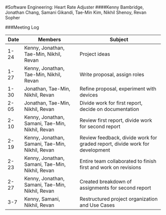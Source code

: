 #Software Engineering: Heart Rate Adjuster
####Kenny Bambridge, Jonathan Chang, Samani Gikandi, Tae-Min Kim, Nikhil Shenoy, Revan Sopher

###Meeting Log

Date | Members | Subject
---- | ------- | -------
1-24| Kenny, Jonathan, Tae-Min, Nikhil, Revan | Project ideas
1-27| Kenny, Jonathan, Tae-Min, Nikhil, Revan | Write proposal, assign roles
1-30| Jonathan, Tae-Min, Nikhil, Revan | Refine proposal, experiment with devices
2-05| Jonathan, Tae-Min, Nikhil, Revan | Divide work for first report, decide on documentation
2-10| Kenny, Jonathan, Samani, Tae-Min, Nikhil, Revan | Review first report, divide work for second report
2-19| Kenny, Jonathan, Samani, Tae-Min, Nikhil, Revan | Review feedback, divide work for graded report, divide work for development
2-23| Kenny, Jonathan, Samani, Tae-Min, Nikhil, Revan | Entire team collaborated to finish first and work on revisions
2-27| Kenny, Jonathan, Samani, Tae-Min, Nikhil, Revan | Created breakdown of assignments for second report
3-7 | Kenny, Samani, Nikhil, Revan | Restructured project organization and Use Cases

